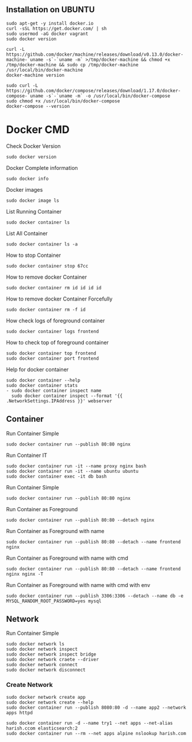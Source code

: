 ## Installation on UBUNTU
```
sudo apt-get -y install docker.io
curl -sSL https://get.docker.com/ | sh
sudo usermod -aG docker vagrant
sudo docker version
```
```
curl -L https://github.com/docker/machine/releases/download/v0.13.0/docker-machine-`uname -s`-`uname -m` >/tmp/docker-machine && chmod +x /tmp/docker-machine && sudo cp /tmp/docker-machine /usr/local/bin/docker-machine
docker-machine version
```
```
sudo curl -L https://github.com/docker/compose/releases/download/1.17.0/docker-compose-`uname -s`-`uname -m` -o /usr/local/bin/docker-compose
sudo chmod +x /usr/local/bin/docker-compose
docker-compose --version
```

# Docker CMD
Check Docker Version
```
sudo docker version
```
Docker Complete information
```
sudo docker info
```
Docker images
```
sudo docker image ls
```
List Running Container
```
sudo docker container ls
```
List All Container
```
sudo docker container ls -a
```
How to stop Container
```
sudo docker container stop 67cc
```
How to remove docker Container
```
sudo docker container rm id id id id
```
How to remove docker Container Forcefully
```
sudo docker container rm -f id
```
How check logs of foreground container
```
sudo docker container logs frontend
```
How to check top of foreground container
```
sudo docker container top frontend
sudo docker container port frontend
```
Help for docker container
```
sudo docker container --help
sudo docker container stats
- sudo docker container inspect name
  sudo docker container inspect --format '{{ .NetworkSettings.IPAddress }}' webserver
```


## Container
Run Container Simple
```
sudo docker container run --publish 80:80 nginx
```
Run Container IT
```
sudo docker container run -it --name proxy nginx bash
sudo docker container run -it --name ubuntu ubuntu
sudo docker container exec -it db bash
```
Run Container Simple
```
sudo docker container run --publish 80:80 nginx
```
Run Container as Foreground
```
sudo docker container run --publish 80:80 --detach nginx
```
Run Container as Foreground with name
```
sudo docker container run --publish 80:80 --detach --name frontend nginx
```
Run Container as Foreground with name with cmd
```
sudo docker container run --publish 80:80 --detach --name frontend nginx nginx -T
```
Run Container as Foreground with name with cmd with env
```
sudo docker container run --publish 3306:3306 --detach --name db -e MYSQL_RANDOM_ROOT_PASSWORD=yes mysql
```


## Network
Run Container Simple
```
sudo docker network ls
sudo docker network inspect
sudo docker network inspect bridge
sudo docker network craete --driver
sudo docker network connect
sudo docker network disconnect
```

### Create Network
```
sudo docker network create app
sudo docker network create --help
sudo docker container run --publish 8080:80 -d --name app2 --network apps httpd

sudo docker container run -d --name try1 --net apps --net-alias harish.ccom elasticsearch:2
sudo docker container run --rm --net apps alpine nslookup harish.com
```
